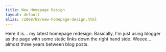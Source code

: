 ```yaml
---
title: New Homepage Design
layout: default
alias: /2008/08/new-homepage-design.html
---
```


Here it is... my latest homepage redesign. Basically, I'm just using blogger as the page with some static links down the right hand side. Weeee... almost three years between blog posts.

